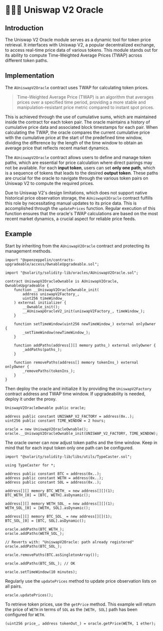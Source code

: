 # 🧙🏻‍♀️ Uniswap V2 Oracle

## Introduction

The Uniswap V2 Oracle module serves as a dynamic tool for token price retrieval. It interfaces with Uniswap V2, a popular decentralized exchange, to access real-time price data of various tokens. This module stands out for its ability to compute Time-Weighted Average Prices (TWAP) across different token paths.

## Implementation

The `AUniswapV2Oracle` contract uses TWAP for calculating token prices.

> Time-Weighted Average Price (TWAP) is an algorithm that averages prices over a specified time period, providing a more stable and manipulation-resistant price metric compared to instant spot prices.

This is achieved through the use of cumulative sums, which are maintained inside the contract for each token pair. The oracle maintains a history of cumulative price data and associated block timestamps for each pair. When calculating the TWAP, the oracle compares the current cumulative price with the cumulative price at the start of the predefined time window, dividing the difference by the length of the time window to obtain an average price that reflects recent market dynamics.

The `AUniswapV2Oracle` contract allows users to define and manage token paths, which are essential for price calculation where direct pairings may not be available. For each **input token**, users can set **only one path**, which is a sequence of tokens that leads to the desired **output token**. These paths are crucial for the oracle to navigate through the various token pairs on Uniswap V2 to compute the required prices.

Due to Uniswap V2's design limitations, which does not support native historical price observation storage, the `AUniswapV2Oracle` contract fulfills this role by necessitating manual updates to its price data. This is accomplished through the `updatePrices` function. Regular execution of this function ensures that the oracle's TWAP calculations are based on the most recent market dynamics, a crucial aspect for reliable price feeds.

## Example

Start by inheriting from the `AUniswapV2Oracle` contract and protecting its management methods.

```solidity
import "@openzeppelin/contracts-upgradeable/access/OwnableUpgradeable.sol";

import "@solarity/solidity-lib/oracles/AUniswapV2Oracle.sol";

contract UniswapV2OracleOwnable is AUniswapV2Oracle, OwnableUpgradeable {
    function __UniswapV2OracleOwnable_init(
        address uniswapV2Factory_,
        uint256 timeWindow_
    ) external initializer {
        __Ownable_init();
        __AUniswapOracleV2_init(uniswapV2Factory_, timeWindow_);
    }

    function setTimeWindow(uint256 newTimeWindow_) external onlyOwner {
        _setTimeWindow(newTimeWindow_);
    }

    function addPaths(address[][] memory paths_) external onlyOwner {
        _addPaths(paths_);
    }

    function removePaths(address[] memory tokenIns_) external onlyOwner {
        _removePaths(tokenIns_);
    }
}
```

Then deploy the oracle and initialize it by providing the `UniswapV2Factory` contract address and TWAP time window. If upgradeability is needed, deploy it under the proxy.

```solidity
UniswapV2OracleOwnable public oracle;

address public constant UNISWAP_V2_FACTORY = address(0x..);
uint256 public constant TIME_WINDOW = 2 hours;

oracle = new UniswapV2OracleOwnable();
oracle.__UniswapV2OracleOwnable_init(UNISWAP_V2_FACTORY, TIME_WINDOW);
```

The oracle owner can now adjust token paths and the time window. Keep in mind that for each input token only one path can be configured.

```solidity
import "@solarity/solidity-lib/libs/utils/TypeCaster.sol";

using TypeCaster for *;

address public constant BTC = address(0x..);
address public constant WETH = address(0x..);
address public constant SOL = address(0x..);

address[][] memory BTC_WETH_ = new address[][](1);
BTC_WETH_[0] = [BTC, WETH].asDynamic();

address[][] memory WETH_SOL_ = new address[][](1);
WETH_SOL_[0] = [WETH, SOL].asDynamic();

address[][] memory BTC_SOL_ = new address[][](1);
BTC_SOL_[0] = [BTC, SOL].asDynamic();

oracle.addPaths(BTC_WETH_);
oracle.addPaths(WETH_SOL_);

// Reverts with: "UniswapV2Oracle: path already registered"
oracle.addPaths(BTC_SOL_);

oracle.removePaths(BTC.asSingletonArray());

oracle.addPaths(BTC_SOL_); // OK

oracle.setTimeWindow(10 minutes);
```

Regularly use the `updatePrices` method to update price observation lists on all pairs.

```solidity
oracle.updatePrices();
```

To retrieve token prices, use the `getPrice` method. This example will return the price of `WETH` in terms of `SOL` as the `[WETH, SOL]` path has been configured for `WETH`.

```solidity
(uint256 price_, address tokenOut_) = oracle.getPrice(WETH, 1 ether);
```
